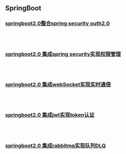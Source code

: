 ## SpringBoot

### [springboot2.0整合spring security outh2.0](https://github.com/DespairYoke/spring-boot-examples/tree/master/springboot-outh2.0)
</br>
</br>

### [springboot2.0 集成spring security实现权限管理](https://github.com/DespairYoke/spring-boot-examples/tree/master/springboot-security)
</br>
</br>

### [springboot2.0 集成webSocket实现实时通信](https://github.com/DespairYoke/spring-boot-examples/tree/master/springboot-websocket)
</br>
</br>

### [springboot2.0 集成jwt实现token认证](https://github.com/DespairYoke/spring-boot-examples/tree/master/springboot-jwt-demo)
</br>
</br>


### [springboot2.0 集成rabbitmq实现队列DLQ](https://github.com/DespairYoke/spring-boot-examples/tree/master/rabbitmq-example)